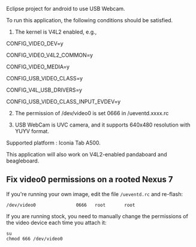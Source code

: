 Eclipse project for android to use USB Webcam.

To run this application, the following conditions should be satisfied.

1) The kernel is V4L2 enabled, e.g.,

 CONFIG_VIDEO_DEV=y

 CONFIG_VIDEO_V4L2_COMMON=y

 CONFIG_VIDEO_MEDIA=y

 CONFIG_USB_VIDEO_CLASS=y

 CONFIG_V4L_USB_DRIVERS=y

 CONFIG_USB_VIDEO_CLASS_INPUT_EVDEV=y

2) The permission of /dev/video0 is set 0666 in /ueventd.xxxx.rc

3) USB WebCam is UVC camera, and it supports 640x480 resolution with YUYV format.

Supported platform : Iconia Tab A500.

 This application will also work on V4L2-enabled pandaboard and beagleboard.


## Fix video0 permissions on a rooted Nexus 7

If you're running your own image, edit the file `/ueventd.rc` and re-flash:

```
/dev/video0               0666   root       root
```

If you are running stock, you need to manually change the permissions of the
video device each time you attach it:

```
su
chmod 666 /dev/video0
```
